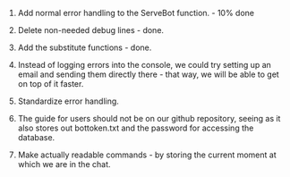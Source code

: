 

1. Add normal error handling to the ServeBot function. - 10% done

2. Delete non-needed debug lines - done.

3. Add the substitute functions - done.

4. Instead of logging errors into the console, we could try setting up an email and sending them directly there - that way, we will be able to get on top of it faster.

5. Standardize error handling.

6. The guide for users should not be on our github repository, seeing as it also stores out bottoken.txt and the password for accessing the database.

7. Make actually readable commands - by storing the current moment at which we are in the chat.


